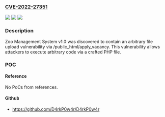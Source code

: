 ### [CVE-2022-27351](https://cve.mitre.org/cgi-bin/cvename.cgi?name=CVE-2022-27351)
![](https://img.shields.io/static/v1?label=Product&message=n%2Fa&color=blue)
![](https://img.shields.io/static/v1?label=Version&message=n%2Fa&color=blue)
![](https://img.shields.io/static/v1?label=Vulnerability&message=n%2Fa&color=brighgreen)

### Description

Zoo Management System v1.0 was discovered to contain an arbitrary file upload vulnerability via /public_html/apply_vacancy. This vulnerability allows attackers to execute arbitrary code via a crafted PHP file.

### POC

#### Reference
No PoCs from references.

#### Github
- https://github.com/D4rkP0w4r/D4rkP0w4r

